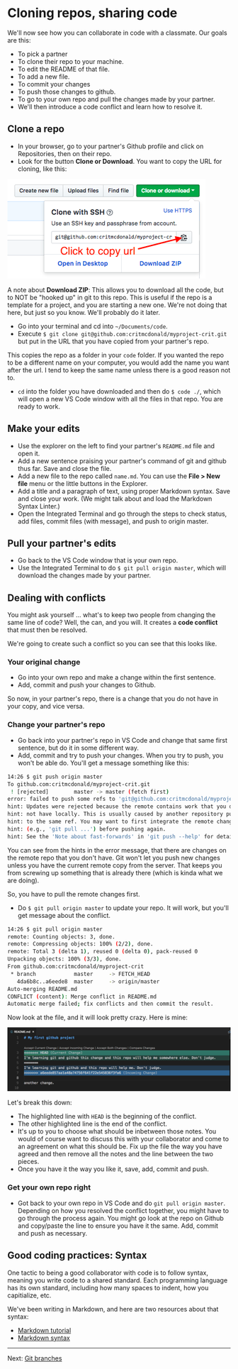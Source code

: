 # Cloning repos, sharing code

We'll now see how you can collaborate in code with a classmate. Our goals are this:

* To pick a partner
* To clone their repo to your machine.
* To edit the README of that file.
* To add a new file.
* To commit your changes
* To push those changes to github.
* To go to your own repo and pull the changes made by your partner.
* We'll then introduce a code conflict and learn how to resolve it.

## Clone a repo

* In your browser, go to your partner's Github profile and click on Repositories, then on their repo.
* Look for the button **Clone or Download**. You want to copy the URL for cloning, like this:

![clone](../../images/clone-repo.png)

A note about **Download ZIP**: This allows you to download all the code, but to NOT be "hooked up" in git to this repo. This is useful if the repo is a template for a project, and you are starting a new one. We're not doing that here, but just so you know. We'll probably do it later.

* Go into your terminal and cd into `~/Documents/code`.
* Execute `$ git clone git@github.com:critmcdonald/myproject-crit.git` but put in the URL that you have copied from your partner's repo.

This copies the repo as a folder in your `code` folder. If you wanted the repo to be a different name on your computer, you would add the name you want after the url. I tend to keep the same name unless there is a good reason not to.

* `cd` into the folder you have downloaded and then do `$ code ./`, which will open a new VS Code window with all the files in that repo. You are ready to work.

## Make your edits

* Use the explorer on the left to find your partner's `README.md` file and open it.
* Add a new sentence praising your partner's command of git and github thus far. Save and close the file.
* Add a new file to the repo called `name.md`. You can use the **File > New file** menu or the little buttons in the Explorer.
* Add a title and a paragraph of text, using proper Markdown syntax. Save and close your work. (We might talk about and load the Markdown Syntax Linter.)
* Open the Integrated Terminal and go through the steps to check status, add files, commit files (with message), and push to origin master.

## Pull your partner's edits

* Go back to the VS Code window that is your own repo.
* Use the Integrated Terminal to do `$ git pull origin master`, which will download the changes made by your partner.

## Dealing with conflicts

You might ask yourself ... what's to keep two people from changing the same line of code? Well, the can, and you will. It creates a **code conflict** that must then be resolved.

We're going to create such a conflict so you can see that this looks like.

### Your original change

* Go into your own repo and make a change within the first sentence.
* Add, commit and push your changes to Github.

So now, in your partner's repo, there is a change that you do not have in your copy, and vice versa.

### Change your partner's repo

* Go back into your partner's repo in VS Code and change that same first sentence, but do it in some different way.
* Add, commit and try to push your changes. When you try to push, you won't be able do. You'll get a message something like this:

``` bash
14:26 $ git push origin master
To github.com:critmcdonald/myproject-crit.git
 ! [rejected]        master -> master (fetch first)
error: failed to push some refs to 'git@github.com:critmcdonald/myproject-crit.git'
hint: Updates were rejected because the remote contains work that you do
hint: not have locally. This is usually caused by another repository pushing
hint: to the same ref. You may want to first integrate the remote changes
hint: (e.g., 'git pull ...') before pushing again.
hint: See the 'Note about fast-forwards' in 'git push --help' for details.
```

You can see from the hints in the error message, that there are changes on the remote repo that you don't have. Git won't let you push new changes unless you have the current remote copy from the server. That keeps you from screwing up something that is already there (which is kinda what we are doing).

So, you have to pull the remote changes first.

* Do `$ git pull origin master` to update your repo. It will work, but you'll get message about the conflict.

``` bash
14:26 $ git pull origin master
remote: Counting objects: 3, done.
remote: Compressing objects: 100% (2/2), done.
remote: Total 3 (delta 1), reused 0 (delta 0), pack-reused 0
Unpacking objects: 100% (3/3), done.
From github.com:critmcdonald/myproject-crit
 * branch            master     -> FETCH_HEAD
   4da6b8c..a6eede8  master     -> origin/master
Auto-merging README.md
CONFLICT (content): Merge conflict in README.md
Automatic merge failed; fix conflicts and then commit the result.
```

Now look at the file, and it will look pretty crazy. Here is mine:

![clone](../../images/conflict-screen.png)

Let's break this down:

* The highlighted line with `HEAD` is the beginning of the conflict.
* The other highlighted line is the end of the conflict.
* It's up to you to choose what should be inbetween those notes. You would of course want to discuss this with your collaborator and come to an agreement on what this should be. Fix up the file the way you have agreed and then remove all the notes and the line between the two pieces.
* Once you have it the way you like it, save, add, commit and push.

### Get your own repo right

* Got back to your own repo in VS Code and do `git pull origin master`. Depending on how you resolved the conflict together, you might have to go through the process again. You might go look at the repo on Github and copy/paste the line to ensure you have it the same. Add, commit and push as necessary.

## Good coding practices: Syntax

One tactic to being a good collaborator with code is to follow syntax, meaning you write code to a shared standard. Each programming language has its own standard, including how many spaces to indent, how you capitialize, etc.

We've been writing in Markdown, and here are two resources about that syntax:

* [Markdown tutorial](https://guides.github.com/features/mastering-markdown/)
* [Markdown syntax](https://help.github.com/articles/basic-writing-and-formatting-syntax/)

------

Next: [Git branches](git-branch.md)